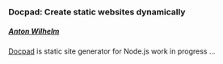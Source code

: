 ### Docpad: Create static websites dynamically

##### [Anton Wilhelm](http://twitter.com/timaschew)

[Docpad](http://docpad.org) is static site generator for Node.js
work in progress ...